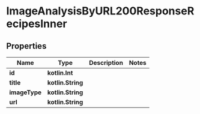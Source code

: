 
# ImageAnalysisByURL200ResponseRecipesInner

## Properties
| Name | Type | Description | Notes |
| ------------ | ------------- | ------------- | ------------- |
| **id** | **kotlin.Int** |  |  |
| **title** | **kotlin.String** |  |  |
| **imageType** | **kotlin.String** |  |  |
| **url** | **kotlin.String** |  |  |



